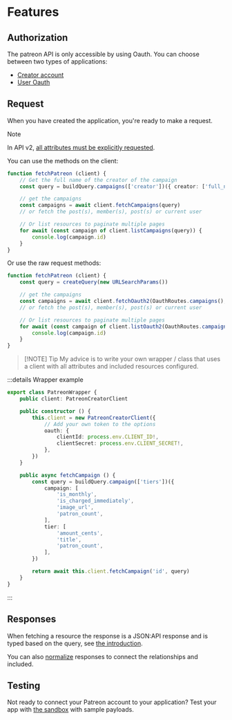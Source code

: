 # Features

## Authorization

The patreon API is only accessible by using Oauth. You can choose between two types of applications:

- [Creator account](./oauth#creator-token)
- [User Oauth](./oauth#user-oauth2)

## Request

When you have created the application, you're ready to make a request.

> [!NOTE]
> In API v2, [all attributes must be explicitly requested](https://docs.patreon.com/#apiv2-oauth).

You can use the methods on the client:

```ts
function fetchPatreon (client) {
    // Get the full name of the creator of the campaign
    const query = buildQuery.campaigns(['creator'])({ creator: ['full_name']})

    // get the campaigns
    const campaigns = await client.fetchCampaigns(query)
    // or fetch the post(s), member(s), post(s) or current user 

    // Or list resources to paginate multiple pages
    for await (const campaign of client.listCampaigns(query)) {
        console.log(campaign.id)
    }
}
```

Or use the raw request methods:

```ts
function fetchPatreon (client) {
    const query = createQuery(new URLSearchParams())

    // get the campaigns
    const campaigns = await client.fetchOauth2(OauthRoutes.campaigns(), query)
    // or fetch the post(s), member(s), post(s) or current user 

    // Or list resources to paginate multiple pages
    for await (const campaign of client.listOauth2(OauthRoutes.campaigns(), query)) {
        console.log(campaign.id)
    }
}
```

> [!NOTE] Tip
> My advice is to write your own wrapper / class that uses a client with all attributes and included resources configured.

:::details Wrapper example

```ts
export class PatreonWrapper {
    public client: PatreonCreatorClient

    public constructor () {
        this.client = new PatreonCreatorClient({
            // Add your own token to the options
            oauth: {
                clientId: process.env.CLIENT_ID!,
                clientSecret: process.env.CLIENT_SECRET!,
            },
        })
    }

    public async fetchCampaign () {
        const query = buildQuery.campaign(['tiers'])({
            campaign: [
                'is_monthly',
                'is_charged_immediately',
                'image_url',
                'patron_count',
            ],
            tier: [
                'amount_cents',
                'title',
                'patron_count',
            ],
        })

        return await this.client.fetchCampaign('id', query) 
    }
}
```

:::

## Responses

When fetching a resource the response is a JSON:API response and is typed based on the query, see [the introduction](../introduction).

You can also [normalize](./simplify) responses to connect the relationships and included.

## Testing

Not ready to connect your Patreon account to your application? Test your app with [the sandbox](./sandbox) with sample payloads.
